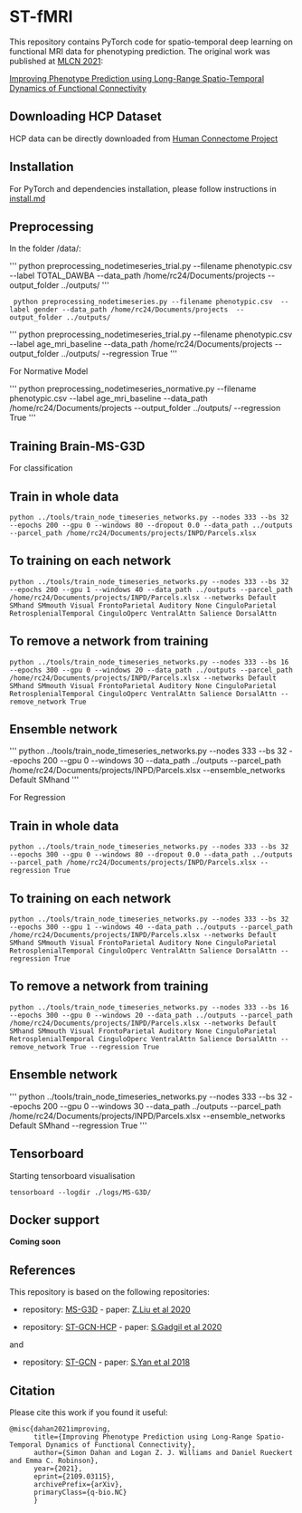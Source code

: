 # ST-fMRI
This repository contains PyTorch code for spatio-temporal deep learning on functional MRI data for phenotyping prediction. The original work was published at </url>[MLCN 2021](https://mlcnws.com/):


</url>[Improving Phenotype Prediction using Long-Range Spatio-Temporal Dynamics of Functional Connectivity](https://arxiv.org/abs/2109.03115)


## Downloading HCP Dataset

HCP data can be directly downloaded from </url>[Human Connectome Project](https://db.humanconnectome.org/)

## Installation

For PyTorch and dependencies installation, please follow instructions in [install.md](docs/install.md)

## Preprocessing 

In the folder /data/: 

'''
python preprocessing_nodetimeseries_trial.py --filename phenotypic.csv  --label TOTAL_DAWBA --data_path /home/rc24/Documents/projects  --output_folder ../outputs/
'''

```
 python preprocessing_nodetimeseries.py --filename phenotypic.csv  --label gender --data_path /home/rc24/Documents/projects  --output_folder ../outputs/
```
'''
python preprocessing_nodetimeseries_trial.py --filename phenotypic.csv  --label age_mri_baseline --data_path /home/rc24/Documents/projects  --output_folder ../outputs/ --regression True
'''

For Normative Model

'''
python preprocessing_nodetimeseries_normative.py --filename phenotypic.csv  --label age_mri_baseline --data_path /home/rc24/Documents/projects  --output_folder ../outputs/ --regression True
'''


## Training Brain-MS-G3D 

For classification

## Train in whole data
```
python ../tools/train_node_timeseries_networks.py --nodes 333 --bs 32 --epochs 200 --gpu 0 --windows 80 --dropout 0.0 --data_path ../outputs --parcel_path /home/rc24/Documents/projects/INPD/Parcels.xlsx
```

## To training on each network
```
python ../tools/train_node_timeseries_networks.py --nodes 333 --bs 32 --epochs 200 --gpu 1 --windows 40 --data_path ../outputs --parcel_path /home/rc24/Documents/projects/INPD/Parcels.xlsx --networks Default SMhand SMmouth Visual FrontoParietal Auditory None CinguloParietal RetrosplenialTemporal CinguloOperc VentralAttn Salience DorsalAttn
```

## To remove a network from training
```
python ../tools/train_node_timeseries_networks.py --nodes 333 --bs 16 --epochs 300 --gpu 0 --windows 20 --data_path ../outputs --parcel_path /home/rc24/Documents/projects/INPD/Parcels.xlsx --networks Default SMhand SMmouth Visual FrontoParietal Auditory None CinguloParietal RetrosplenialTemporal CinguloOperc VentralAttn Salience DorsalAttn --remove_network True
```

## Ensemble network
'''
python ../tools/train_node_timeseries_networks.py --nodes 333 --bs 32 --epochs 200 --gpu 0 --windows 30 --data_path ../outputs --parcel_path /home/rc24/Documents/projects/INPD/Parcels.xlsx --ensemble_networks Default SMhand
'''

For Regression

## Train in whole data
```
python ../tools/train_node_timeseries_networks.py --nodes 333 --bs 32 --epochs 300 --gpu 0 --windows 80 --dropout 0.0 --data_path ../outputs --parcel_path /home/rc24/Documents/projects/INPD/Parcels.xlsx --regression True
```

## To training on each network
```
python ../tools/train_node_timeseries_networks.py --nodes 333 --bs 32 --epochs 300 --gpu 1 --windows 40 --data_path ../outputs --parcel_path /home/rc24/Documents/projects/INPD/Parcels.xlsx --networks Default SMhand SMmouth Visual FrontoParietal Auditory None CinguloParietal RetrosplenialTemporal CinguloOperc VentralAttn Salience DorsalAttn --regression True
```

## To remove a network from training
```
python ../tools/train_node_timeseries_networks.py --nodes 333 --bs 16 --epochs 300 --gpu 0 --windows 20 --data_path ../outputs --parcel_path /home/rc24/Documents/projects/INPD/Parcels.xlsx --networks Default SMhand SMmouth Visual FrontoParietal Auditory None CinguloParietal RetrosplenialTemporal CinguloOperc VentralAttn Salience DorsalAttn --remove_network True --regression True
```

## Ensemble network
'''
python ../tools/train_node_timeseries_networks.py --nodes 333 --bs 32 --epochs 200 --gpu 0 --windows 30 --data_path ../outputs --parcel_path /home/rc24/Documents/projects/INPD/Parcels.xlsx --ensemble_networks Default SMhand --regression True
'''

## Tensorboard

Starting tensorboard visualisation

```
tensorboard --logdir ./logs/MS-G3D/
```


## Docker support 

**Coming soon**

## References 

This repository is based on the following repositories:


- repository: </url>[MS-G3D](https://github.com/kenziyuliu/MS-G3D) - paper: </url>[Z.Liu et al 2020](https://arxiv.org/abs/2003.14111)


- repository: </url>[ST-GCN-HCP](https://github.com/sgadgil6/cnslab_fmri) - paper: </url>[S.Gadgil et al 2020](https://arxiv.org/abs/2003.10613)

and 

- repository: </url>[ST-GCN](https://github.com/yysijie/st-gcn) - paper: </url>[S.Yan et al 2018](https://arxiv.org/abs/1801.07455)


## Citation

Please cite this work if you found it useful:

```
@misc{dahan2021improving,
      title={Improving Phenotype Prediction using Long-Range Spatio-Temporal Dynamics of Functional Connectivity}, 
      author={Simon Dahan and Logan Z. J. Williams and Daniel Rueckert and Emma C. Robinson},
      year={2021},
      eprint={2109.03115},
      archivePrefix={arXiv},
      primaryClass={q-bio.NC}
      }
```

